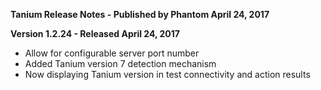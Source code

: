 **Tanium Release Notes - Published by Phantom April 24, 2017**


**Version 1.2.24 - Released April 24, 2017**

* Allow for configurable server port number
* Added Tanium version 7 detection mechanism
* Now displaying Tanium version in test connectivity and action results
